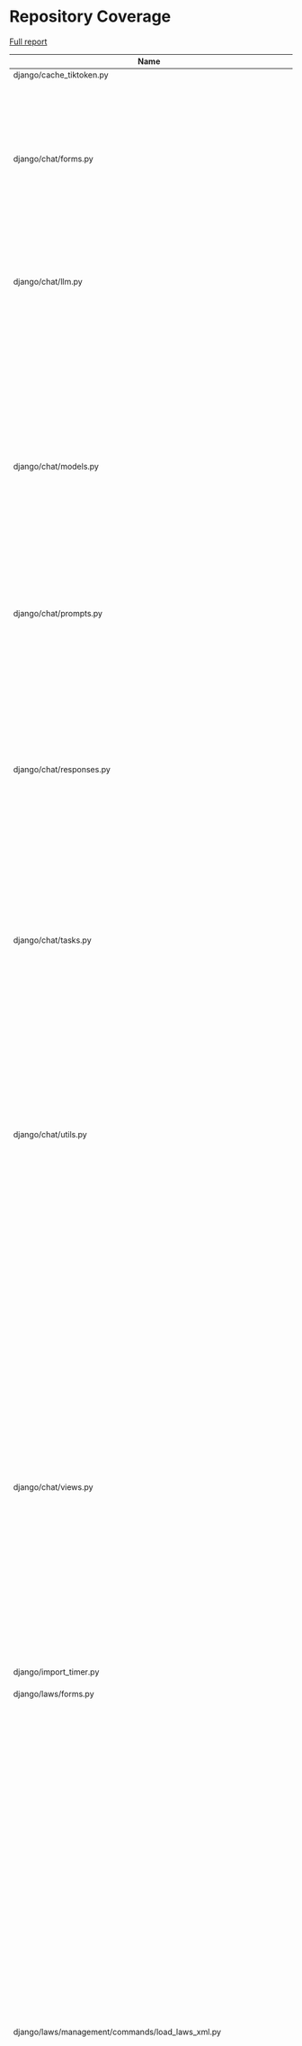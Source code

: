 # Repository Coverage

[Full report](https://htmlpreview.github.io/?https://github.com/justicecanada/otto/blob/python-coverage-comment-action-data/htmlcov/index.html)

| Name                                                                  |    Stmts |     Miss |   Cover |   Missing |
|---------------------------------------------------------------------- | -------: | -------: | ------: | --------: |
| django/cache\_tiktoken.py                                             |        8 |        8 |      0% |      1-18 |
| django/chat/forms.py                                                  |      188 |       40 |     79% |42, 49, 106, 139-154, 162-176, 195, 240, 248, 414, 416-418, 498-500, 520-544 |
| django/chat/llm.py                                                    |      116 |       20 |     83% |81, 103-105, 111-113, 139-156, 263, 285 |
| django/chat/models.py                                                 |      325 |       43 |     87% |33, 84, 220-223, 228-234, 242, 350-354, 358, 362-366, 372, 378, 384, 415, 435, 453-457, 509, 513-515, 530, 541, 579, 589, 607-610, 620-621 |
| django/chat/prompts.py                                                |        5 |        0 |    100% |           |
| django/chat/responses.py                                              |      340 |      111 |     67% |70, 95, 104, 167, 226, 228-243, 273, 282, 289, 326, 332-361, 430-431, 436-497, 500-530, 572, 578-588, 638, 684-718, 724-728, 787, 813, 817, 858-859 |
| django/chat/tasks.py                                                  |       71 |       16 |     77% |22-30, 91-92, 95-100 |
| django/chat/utils.py                                                  |      480 |       61 |     87% |92-94, 135, 147-148, 164-168, 217, 241, 243-244, 255, 257-273, 281-282, 289-290, 334-355, 388-390, 405-407, 469-476, 484, 501-505, 541-551, 558, 852-853, 966-967, 977 |
| django/chat/views.py                                                  |      450 |       98 |     78% |84-92, 108-110, 148, 176-178, 181-183, 207, 224-231, 237, 341-345, 377-451, 477-478, 511, 514, 577, 590, 625-626, 695-703, 736-740, 749, 805-842, 852-853, 862-865, 909-923 |
| django/import\_timer.py                                               |        6 |        6 |      0% |       1-8 |
| django/laws/forms.py                                                  |       54 |        6 |     89% |24-29, 38, 52-57, 66 |
| django/laws/management/commands/load\_laws\_xml.py                    |      451 |      120 |     73% |28-57, 72, 83-85, 101-104, 114-118, 146, 175, 236, 254, 256, 258, 277, 280, 282, 297-298, 300-301, 398-401, 411-429, 455-459, 471, 497, 549-550, 591-593, 709-715, 733-734, 736, 744, 784, 786, 804-806, 845-847, 850-852, 879-881, 883-885, 887-889, 891-893, 946-948, 965-967, 985-991, 1039-1050, 1055, 1068-1069, 1094-1100 |
| django/laws/models.py                                                 |      105 |       22 |     79% |38-42, 86, 111-114, 148, 152-160, 164-165 |
| django/laws/prompts.py                                                |        2 |        0 |    100% |           |
| django/laws/translation.py                                            |        5 |        0 |    100% |           |
| django/laws/utils.py                                                  |       76 |       12 |     84% |41, 66-71, 82, 98-104 |
| django/laws/views.py                                                  |      217 |       30 |     86% |71, 75, 92, 105, 125, 155-162, 172, 207, 224, 246, 289, 291, 296-298, 310, 314, 340, 348, 356, 365, 369, 376-381, 444-458 |
| django/librarian/forms.py                                             |      101 |        5 |     95% |125-126, 211, 215, 229 |
| django/librarian/models.py                                            |      332 |       47 |     86% |53-55, 123, 125, 133, 135, 137, 147, 172-174, 196, 250, 312-313, 318, 329-332, 407, 424-433, 437, 455, 483-485, 495-496, 502, 518, 545-546, 556-557, 567-568, 580-581 |
| django/librarian/tasks.py                                             |      116 |       41 |     65% |42-75, 82, 92, 105, 115, 138-139, 142, 164-166, 177-180, 199-200 |
| django/librarian/translation.py                                       |        8 |        0 |    100% |           |
| django/librarian/utils/extract\_emails.py                             |      109 |       24 |     78% |84, 86, 94-100, 118, 121, 130-142, 152, 154 |
| django/librarian/utils/extract\_zip.py                                |       68 |       12 |     82% |37-39, 50-59, 92 |
| django/librarian/utils/markdown\_splitter.py                          |      185 |       10 |     95% |72, 75-77, 88, 126, 140, 263, 273, 280 |
| django/librarian/utils/process\_document.py                           |       21 |        1 |     95% |        35 |
| django/librarian/utils/process\_engine.py                             |      493 |       63 |     87% |47-49, 169, 172, 178, 187-188, 192, 198, 201, 208, 210, 212, 214, 216, 218, 224, 226, 228, 276, 289, 307-308, 321-330, 332-334, 380-394, 439, 463, 479-481, 530-534, 540-544, 548, 596-597, 631 |
| django/librarian/views.py                                             |      343 |       65 |     81% |73-94, 100, 128-147, 180, 240-241, 246, 282, 315-316, 343, 350-352, 470, 475, 491-526, 563 |
| django/otto/celery.py                                                 |       16 |        1 |     94% |        88 |
| django/otto/context\_processors.py                                    |       11 |        4 |     64% |     10-14 |
| django/otto/forms.py                                                  |       76 |        4 |     95% |73, 75, 215-216 |
| django/otto/management/commands/delete\_empty\_chats.py               |       19 |        1 |     95% |        29 |
| django/otto/management/commands/delete\_old\_chats.py                 |       21 |        2 |     90% |    32, 36 |
| django/otto/management/commands/delete\_text\_extractor\_files.py     |       18 |        0 |    100% |           |
| django/otto/management/commands/delete\_translation\_files.py         |       27 |        0 |    100% |           |
| django/otto/management/commands/delete\_unused\_libraries.py          |       21 |        2 |     90% |    32, 36 |
| django/otto/management/commands/reset\_app\_data.py                   |      122 |       18 |     85% |70-75, 90, 107-112, 132-137, 151-152, 157-160, 175-180, 191 |
| django/otto/management/commands/test\_laws\_query.py                  |       52 |       38 |     27% |18-121, 128-135 |
| django/otto/management/commands/update\_exchange\_rate.py             |       19 |        0 |    100% |           |
| django/otto/management/commands/warn\_libraries\_pending\_deletion.py |       26 |        3 |     88% |     29-33 |
| django/otto/models.py                                                 |      290 |       30 |     90% |28-30, 89-92, 125, 129-132, 167, 213, 216, 232, 253, 271, 388, 391, 445, 452, 480, 484, 491, 497, 546-547, 561, 565, 569, 591 |
| django/otto/rules.py                                                  |      159 |       15 |     91% |28, 44, 51, 53, 115-117, 122-124, 146, 212-214, 250 |
| django/otto/secure\_models.py                                         |      248 |       94 |     62% |21-22, 61, 86-100, 129-130, 135-136, 149-154, 183-224, 248, 268-269, 307, 337, 350, 359, 378, 393, 398, 403, 409-415, 418, 423, 429-434, 437, 442, 447, 454-482, 485-486, 491-498, 501-502, 508-522, 536-537, 542-552, 557-558, 561-562 |
| django/otto/settings.py                                               |      164 |       24 |     85% |38-41, 51-52, 215-224, 294, 307, 364-371, 403, 493-494, 538 |
| django/otto/tasks.py                                                  |       50 |       11 |     78% |10, 15, 39, 59, 73, 78-81, 89-91 |
| django/otto/templatetags/filters.py                                   |       10 |        1 |     90% |         8 |
| django/otto/templatetags/tags.py                                      |       10 |        1 |     90% |        18 |
| django/otto/translation.py                                            |       17 |        0 |    100% |           |
| django/otto/utils/auth.py                                             |       37 |        9 |     76% |14-28, 66-68 |
| django/otto/utils/common.py                                           |       71 |        4 |     94% |101, 130-132 |
| django/otto/utils/decorators.py                                       |       63 |        4 |     94% |25-26, 66, 88 |
| django/otto/utils/logging.py                                          |       15 |        0 |    100% |           |
| django/otto/utils/middleware.py                                       |       41 |        1 |     98% |        31 |
| django/otto/views.py                                                  |      588 |      134 |     77% |59, 64, 69-83, 127, 135, 146-156, 168, 293, 393, 410, 459-462, 478-479, 504, 514-522, 553-563, 575-580, 583, 592, 594-597, 599-600, 602-605, 628, 636, 645, 661-672, 778-779, 810, 812, 814, 828, 830, 837-838, 841-844, 854-860, 870, 872, 874, 879-899, 938, 947-956, 1035, 1043-1049, 1072-1073, 1093, 1124, 1157-1180, 1204-1209, 1217-1220 |
| django/postgres\_wrapper/base.py                                      |        6 |        0 |    100% |           |
| django/text\_extractor/models.py                                      |       18 |        1 |     94% |        29 |
| django/text\_extractor/tasks.py                                       |       28 |        7 |     75% |     50-61 |
| django/text\_extractor/utils.py                                       |      254 |       69 |     73% |61-84, 119-120, 154-158, 180-198, 211-213, 223-228, 256-261, 365-367, 378-383, 422-430, 456-464, 481-482, 488, 494-498 |
| django/text\_extractor/views.py                                       |      117 |       27 |     77% |47, 65-80, 90, 104-112, 125-146, 164-166, 171, 176-181, 198, 208, 229-230 |
|                                                             **TOTAL** | **7289** | **1366** | **81%** |           |


## Setup coverage badge

Below are examples of the badges you can use in your main branch `README` file.

### Direct image

[![Coverage badge](https://raw.githubusercontent.com/justicecanada/otto/python-coverage-comment-action-data/badge.svg)](https://htmlpreview.github.io/?https://github.com/justicecanada/otto/blob/python-coverage-comment-action-data/htmlcov/index.html)

This is the one to use if your repository is private or if you don't want to customize anything.

### [Shields.io](https://shields.io) Json Endpoint

[![Coverage badge](https://img.shields.io/endpoint?url=https://raw.githubusercontent.com/justicecanada/otto/python-coverage-comment-action-data/endpoint.json)](https://htmlpreview.github.io/?https://github.com/justicecanada/otto/blob/python-coverage-comment-action-data/htmlcov/index.html)

Using this one will allow you to [customize](https://shields.io/endpoint) the look of your badge.
It won't work with private repositories. It won't be refreshed more than once per five minutes.

### [Shields.io](https://shields.io) Dynamic Badge

[![Coverage badge](https://img.shields.io/badge/dynamic/json?color=brightgreen&label=coverage&query=%24.message&url=https%3A%2F%2Fraw.githubusercontent.com%2Fjusticecanada%2Fotto%2Fpython-coverage-comment-action-data%2Fendpoint.json)](https://htmlpreview.github.io/?https://github.com/justicecanada/otto/blob/python-coverage-comment-action-data/htmlcov/index.html)

This one will always be the same color. It won't work for private repos. I'm not even sure why we included it.

## What is that?

This branch is part of the
[python-coverage-comment-action](https://github.com/marketplace/actions/python-coverage-comment)
GitHub Action. All the files in this branch are automatically generated and may be
overwritten at any moment.